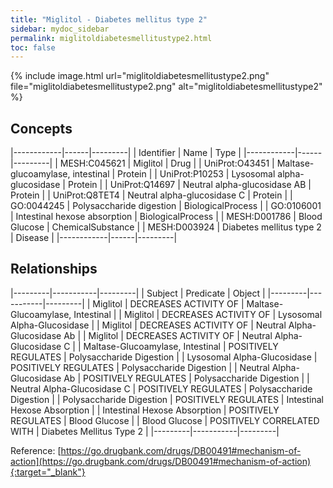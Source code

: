```yaml
---
title: "Miglitol - Diabetes mellitus type 2"
sidebar: mydoc_sidebar
permalink: miglitoldiabetesmellitustype2.html
toc: false 
---
```


{% include image.html url="miglitoldiabetesmellitustype2.png" file="miglitoldiabetesmellitustype2.png" alt="miglitoldiabetesmellitustype2" %}

## Concepts

|------------|------|---------|
| Identifier | Name | Type    |
|------------|------|---------|
| MESH:C045621 | Miglitol | Drug |
| UniProt:O43451 | Maltase-glucoamylase, intestinal | Protein |
| UniProt:P10253 | Lysosomal alpha-glucosidase | Protein |
| UniProt:Q14697 | Neutral alpha-glucosidase AB | Protein |
| UniProt:Q8TET4 | Neutral alpha-glucosidase C | Protein |
| GO:0044245 | Polysaccharide digestion | BiologicalProcess |
| GO:0106001 | Intestinal hexose absorption | BiologicalProcess |
| MESH:D001786 | Blood Glucose | ChemicalSubstance |
| MESH:D003924 | Diabetes mellitus type 2 | Disease |
|------------|------|---------|

## Relationships

|---------|-----------|---------|
| Subject | Predicate | Object  |
|---------|-----------|---------|
| Miglitol | DECREASES ACTIVITY OF | Maltase-Glucoamylase, Intestinal |
| Miglitol | DECREASES ACTIVITY OF | Lysosomal Alpha-Glucosidase |
| Miglitol | DECREASES ACTIVITY OF | Neutral Alpha-Glucosidase Ab |
| Miglitol | DECREASES ACTIVITY OF | Neutral Alpha-Glucosidase C |
| Maltase-Glucoamylase, Intestinal | POSITIVELY REGULATES | Polysaccharide Digestion |
| Lysosomal Alpha-Glucosidase | POSITIVELY REGULATES | Polysaccharide Digestion |
| Neutral Alpha-Glucosidase Ab | POSITIVELY REGULATES | Polysaccharide Digestion |
| Neutral Alpha-Glucosidase C | POSITIVELY REGULATES | Polysaccharide Digestion |
| Polysaccharide Digestion | POSITIVELY REGULATES | Intestinal Hexose Absorption |
| Intestinal Hexose Absorption | POSITIVELY REGULATES | Blood Glucose |
| Blood Glucose | POSITIVELY CORRELATED WITH | Diabetes Mellitus Type 2 |
|---------|-----------|---------|

Reference: [https://go.drugbank.com/drugs/DB00491#mechanism-of-action](https://go.drugbank.com/drugs/DB00491#mechanism-of-action){:target="_blank"}